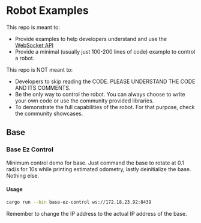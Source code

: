 # Robot Examples

This repo is meant to: 
- Provide examples to help developers understand and use the [WebSocket API](https://github.com/hexfellow/proto-public-api)
- Provide a minimal (usually just 100-200 lines of code) example to control a robot.

This repo is NOT meant to:
- Developers to skip reading the CODE. PLEASE UNDERSTAND THE CODE AND ITS COMMENTS.
- Be the only way to control the robot. You can always choose to write your own code or use the community provided libraries.
- To demonstrate the full capabilities of the robot. For that purpose, check the community showcases.

## Base

### Base Ez Control

Minimum control demo for base. Just command the base to rotate at 0.1 rad/s for 10s while printing estimated odometry, lastly deinitialize the base. Nothing else.

#### Usage

```bash
cargo run --bin base-ez-control ws://172.18.23.92:8439
```

Remember to change the IP address to the actual IP address of the base.
